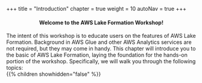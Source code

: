 +++
title = "Introduction"
chapter = true
weight = 10
autoNav = true
+++

<center><h4>Welcome to the AWS Lake Formation Workshop!</h4></center>

<div style="text-align: left">
The intent of this workshop is to educate users on the features of AWS Lake Formation. Background in AWS Glue and other AWS Analytics services are not required, but they may come in handy.  
        This chapter will introduce you to the basic of AWS Lake Formation, laying the foundation for the hands-on portion of the workshop.  
        Specifically, we will walk you through the following topics:
        
</div>
{{% children showhidden="false" %}}
